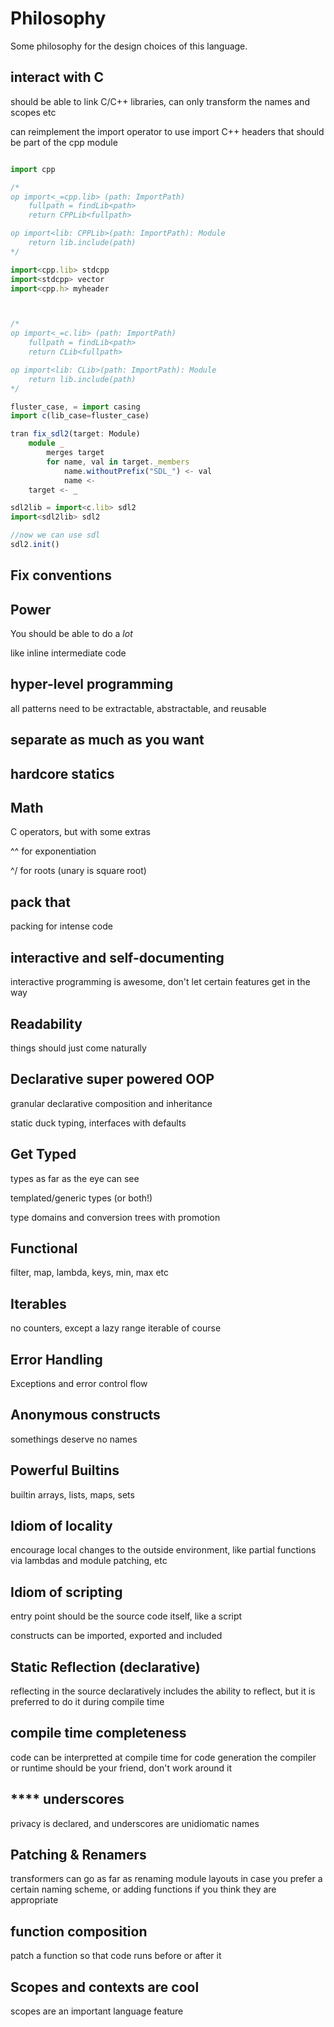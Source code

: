 
# Philosophy

Some philosophy for the design choices of this language.

## interact with C

should be able to link C/C++ libraries, can only transform
the names and scopes etc

can reimplement the import operator to use import C++ headers
that should be part of the cpp module

```TypeScript

import cpp

/*
op import<_=cpp.lib> (path: ImportPath)
    fullpath = findLib<path>
    return CPPLib<fullpath>

op import<lib: CPPLib>(path: ImportPath): Module
    return lib.include(path)
*/

import<cpp.lib> stdcpp
import<stdcpp> vector
import<cpp.h> myheader

```

<!--
//DOC: op load defines the parameters for loading a module
-->

``` TypeScript


/*
op import<_=c.lib> (path: ImportPath)
    fullpath = findLib<path>
    return CLib<fullpath>

op import<lib: CLib>(path: ImportPath): Module
    return lib.include(path)
*/

fluster_case, = import casing
import c(lib_case=fluster_case)

tran fix_sdl2(target: Module)
    module _
        merges target
        for name, val in target._members
            name.withoutPrefix("SDL_") <- val
            name <- 
    target <- _

sdl2lib = import<c.lib> sdl2
import<sdl2lib> sdl2

//now we can use sdl
sdl2.init()

```

## Fix conventions

## Power

You should be able to do a _lot_

like inline intermediate code

## hyper-level programming

all patterns need to be extractable, abstractable, and reusable

## separate as much as you want

## hardcore statics

## Math

C operators, but with some extras

^^ for exponentiation

^/ for roots (unary is square root)

## pack that

packing for intense code

## interactive and self-documenting

interactive programming is awesome,
don't let certain features get in the way

## Readability

things should just come naturally

## Declarative super powered OOP

granular declarative composition and inheritance

static duck typing, interfaces with defaults

## Get Typed

types as far as the eye can see

templated/generic types (or both!)

type domains and conversion trees with promotion

## Functional

filter, map, lambda, keys, min, max etc

## Iterables

no counters, except a lazy range iterable of course

## Error Handling

Exceptions and error control flow

## Anonymous constructs

somethings deserve no names

## Powerful Builtins

builtin arrays, lists, maps, sets

## Idiom of locality

encourage local changes to the outside environment,
like partial functions via lambdas and module patching, etc

## Idiom of scripting

entry point should be the source code itself, like a script

constructs can be imported, exported and included

## Static Reflection (declarative)

reflecting in the source declaratively includes the ability to reflect,
but it is preferred to do it during compile time

## compile time completeness

code can be interpretted at compile time for code generation
the compiler or runtime should be your friend, don't work around it

## \*\*\*\* underscores

privacy is declared, and underscores are unidiomatic names

## Patching & Renamers

transformers can go as far as renaming module layouts in case you
prefer a certain naming scheme, or adding functions if you think
they are appropriate

## function composition

patch a function so that code runs before or after it

## Scopes and contexts are cool

scopes are an important language feature


